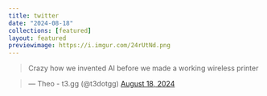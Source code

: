 ```yaml
---
title: twitter
date: "2024-08-18"
collections: [featured]
layout: featured
previewimage: https://i.imgur.com/24rUtNd.png
---
```


> Crazy how we invented AI before we made a working wireless printer

<blockquote class="twitter-tweet" data-media-max-width="560"><p lang="en" dir="ltr">&mdash; Theo - t3.gg (@t3dotgg) <a href="https://twitter.com/t3dotgg/status/1825040969156427794?ref_src=twsrc%5Etfw">August 18, 2024</a></blockquote> <script async src="https://platform.twitter.com/widgets.js" charset="utf-8"></script>
